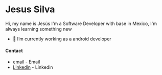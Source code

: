 # Jesus Silva

Hi, my name is Jesús I'm a Software Developer with base in Mexico, 
I'm always learning something new

- 🔭 I’m currently working as a android developer


#### Contact
   * [email] - Email
   * [Linkedin] - Linkedin
   
   
   [email]: <jjesussh@gmail.com>
   [Linkedin]: <https://www.linkedin.com/in/jesus-silva->
